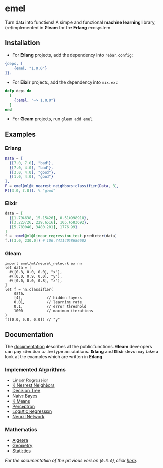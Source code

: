 # emel

Turn data into functions! A simple and functional **machine learning** library, (re)implemented in **Gleam** for the **Erlang** ecosystem.

## Installation

* For **Erlang** projects, add the dependency into `rebar.config`:

```erlang
{deps, [
    {emel, "1.0.0"}
]}.
```

* For **Elixir** projects, add the dependency into `mix.exs`:

```elixir
defp deps do
  [
    {:emel, "~> 1.0.0"}
  ]
end
```

* For **Gleam** projects, run `gleam add emel`.

## Examples

### Erlang

```erlang
Data = [
  {[7.0, 7.0], "bad"},
  {[7.0, 4.0], "bad"},
  {[3.0, 4.0], "good"},
  {[1.0, 4.0], "good"}
],
F = emel@ml@k_nearest_neighbors:classifier(Data, 3),
F([3.0, 7.0]). % "good"
```
 
### Elixir

```elixir
data = [
  {[1.794638, 15.15426], 0.510998918},
  {[3.220726, 229.6516], 105.6583692},
  {[5.780040, 3480.201], 1776.99}
]
f = :emel@ml@linear_regression_test.predictor(data)
f.([3.0, 230.0]) # 106.74114058686602
```

### Gleam

```gleam
import emel/ml/neural_network as nn
let data = [
  #([0.8, 0.0, 0.0], "x"),
  #([0.0, 0.9, 0.0], "y"),
  #([0.0, 0.0, 0.8], "z"),
]
let f = nn.classifier(
    data,
    [4],           // hidden layers
    0.01,          // learning rate
    0.1,           // error threshold
    1000           // maximum iterations
)
f([0.0, 0.8, 0.0]) // "y"
```

## Documentation

The [documentation](https://hexdocs.pm/emel/1.0.0/) describes all the public functions. **Gleam** developers can pay attention to the type annotations. **Erlang** and **Elixir** devs may take a look at the examples which are written in **Erlang**.

### Implemented Algorithms

 * [Linear Regression](https://hexdocs.pm/emel/1.0.0/emel/ml/linear_regression.html)
 * [K Nearest Neighbors](https://hexdocs.pm/emel/1.0.0/emel/ml/k_nearest_neighbors.html)
 * [Decision Tree](https://hexdocs.pm/emel/1.0.0/emel/ml/decision_tree.html)
 * [Naive Bayes](https://hexdocs.pm/emel/1.0.0/emel/ml/naive_bayes.html)
 * [K Means](https://hexdocs.pm/emel/1.0.0/emel/ml/k_means.html)
 * [Perceptron](https://hexdocs.pm/emel/1.0.0/emel/ml/perceptron.html)
 * [Logistic Regression](https://hexdocs.pm/emel/1.0.0/emel/ml/logistic_regression.html)
 * [Neural Network](https://hexdocs.pm/emel/1.0.0/emel/ml/neural_network.html)

### Mathematics

* [Algebra](https://hexdocs.pm/emel/1.0.0/emel/math/algebra.html)
* [Geometry](https://hexdocs.pm/emel/1.0.0/emel/math/geometry.html)
* [Statistics](https://hexdocs.pm/emel/1.0.0/emel/math/statistics.html)

_For the documentation of the previous version (`0.3.0`), click [here](https://hexdocs.pm/emel/0.3.0/)._
